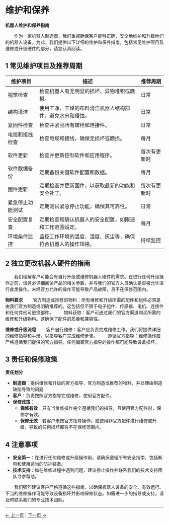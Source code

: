 # 维护和保养
**机器人维护和保养指南**

&emsp;&emsp;作为一家机器人制造商，我们重视确保客户能够正确、安全地维护和升级他们的机器人设备。为此，我们提供以下详细的维护和保养指南，包括常见维护项目及维修或升级硬件的部分，请您认真阅读。

## 1 常见维护项目及推荐周期
  
<!--<style>table {
        width:100%;
        table-layout: fixed; 
        }
        td {  
            word-break:break-all;
           
        }
</style>-->

|维护项目|描述|推荐周期|
|----|-----|-----|
|视觉检查|检查机器人有无明显的损坏、异物堆积或磨损。|日常|
|结构清洁|使用干净、干燥的布料清洁机器人结构部件，避免水分和侵蚀。|日常|
|紧固件检查|检查并紧固所有螺栓和连接件。|日常|
|电缆和接线检查|检查电缆和接线，确保无损坏或磨损。|每月|
|软件更新|检查并更新控制软件和应用程序。|每次有更新时|
|软件数据备份|定期备份关键软件配置和数据。|每月|
|固件更新|定期检查并更新固件，以获取最新的功能和安全补丁。|每次有更新时|
|紧急停止功能测试|定期测试紧急停止功能，确保其可靠性。|日常|
|安全配置复查|定期检查和确认机器人的安全配置，如限速和工作范围设定。|每月|
|环境条件监控|监控工作环境的温度、湿度、灰尘等，确保符合机器人的操作规格。|持续监控|

<!-- <table>
  <tr>
    <th>维护项目</th>
    <th>描述</th>
    <th>推荐周期</th>
  </tr>

  <tr>
    <td>视觉检查</td>
    <td>检查机器人有无明显的损坏、异物堆积或磨损。</td>
    <td>日常</td>
  </tr>

  <tr>
    <td>结构清洁</td>
    <td>使用干净、干燥的布料清洁机器人结构部件。避免水分和侵蚀性清洁剂。</td>
    <td>日常</td>

  </tr>

  <tr>
    <td>紧固件检查</td>
    <td>检查并紧固所有螺栓和连接件。</td>
    <td>日常</td>   
  </tr>
  
  <tr>
    <td>电缆和接线检查</td>
    <td>检查电缆和接线，确保无损坏或磨损。</td>
    <td>每月</td>  
  </tr>

  <tr>
    <td>软件更新</td>
    <td>检查并更新控制软件和应用程序。</td>
    <td>每次有更新时</td>  
  </tr>

  <tr>
    <td>软件数据备份</td>
    <td>定期备份关键软件配置和数据。</td>
    <td>每月</td>  
  </tr>

  <tr>
    <td>固件更新</td>
    <td>定期检查并更新固件，以获取最新的功能和安全补丁。</td>
    <td>每次有更新时</td>  
  </tr>

  <tr>
    <td>紧急停止功能测试</td>
    <td>定期测试紧急停止功能，确保其可靠性。</td>
    <td>每月</td>  
  </tr>

  <tr>
    <td>安全配置复查</td>
    <td>定期检查和确认机器人的安全配置，如限速和工作范围设定</td>
    <td>每月</td>  
  </tr>

  <tr>
    <td>环境条件监控</td>
    <td>监控工作环境的温度、湿度、灰尘等，确保符合机器人的操作规格。</td>
    <td>持续监控</td>  
  </tr>

</table> -->

## 2 独立更改机器人硬件的指南
&emsp;&emsp;我们理解客户可能会有自行升级或维修机器人硬件的需求。在进行任何升级操作之前，请务必详细阅读产品的相关参数，并与我们的官方人员确认是否被允许进行此类操作。未经官方允许的操作可能导致产品故障，且不在保修范围内。

**物料要求**
&emsp;&emsp;官方制造或推荐的物料：所有维修和升级所需的配件和组件必须是由我们官方制造或明确推荐的。这包括但不限于电子组件、传感器、电机、连接件和任何其他可更换部件。
&emsp;&emsp;物料获取：客户可通过我们的官方渠道购买所需的维修和升级物料。这确保了配件的质量和兼容性。

**维修或升级流程**
&emsp;&emsp;客户自行维修：客户应负责完成维修工作。我们将提供详细的维修指导和手册，以指导客户完成维修步骤。
&emsp;&emsp;遵循官方指导：维修操作应严格遵循我们提供的官方指导。任何偏离官方指导的操作都可能导致设备损坏。

## 3 责任和保修政策
**责任划分**
* **制造商**：提供维修和升级的官方指导、官方制造或推荐的物料，并处理由制造缺陷导致的问题
* **客户**：负责按照官方指导完成维修，使用官方配件。
* **保修政策**：
  * **保修有效**：只有当维修操作完全遵循我们的指导，且使用官方配件时，保修才有效。
  * **保修无效**：若客户未按官方指导操作，或使用非官方配件进行维修或升级，导致的任何损坏都将不在保修范围内。
  
## 4 注意事项
* **安全第一**：在进行任何维修或升级操作前，请确保遵循所有安全指南，包括断电和使用适当的防护装备。
* **技术支持**：如在维修过程中遇到问题，建议停止操作并联系我们的技术支持团队寻求帮助。


&emsp;&emsp;我们强烈建议客户严格遵循这些指南，以确保机器人设备的安全、有效运行。不当的维修操作可能导致设备损坏并影响保修状态。如需进一步的指导或支持，请及时联系我们的专业技术团队。





---
[← 上一页](3.2-TransportandStorage.md) | [下一页 → ](../14-IssueFAQ/14-FAQ.md)